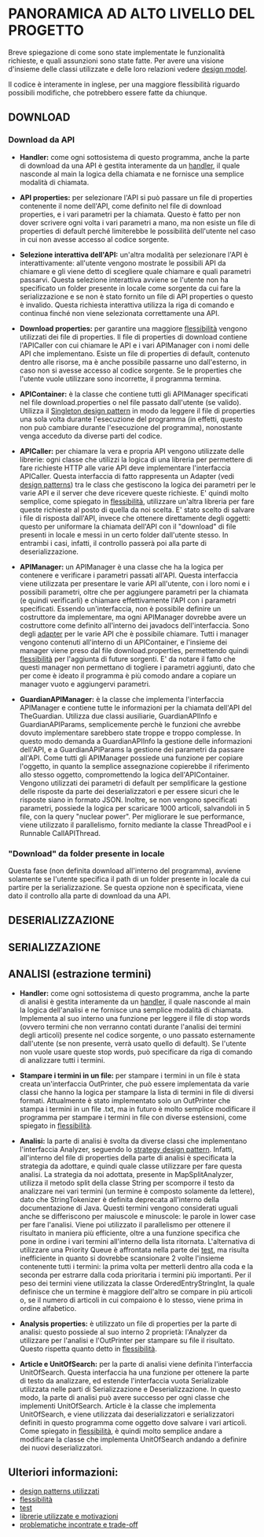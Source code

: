 # PANORAMICA AD ALTO LIVELLO DEL PROGETTO
Breve spiegazione di come sono state implementate le funzionalità richieste, e quali
assunzioni sono state fatte.
Per avere una visione d'insieme delle classi utilizzate e delle loro relazioni 
vedere [design model](../documentazione/design_model.md).

Il codice è interamente in inglese, per una maggiore flessibilità riguardo possibili modifiche, che
potrebbero essere fatte da chiunque.

## DOWNLOAD
### Download da API
- **Handler:** come ogni sottosistema di questo programma, anche la parte di download da una API è gestita
interamente da un [handler](design_patterns.md), il quale nasconde al main la logica della chiamata e ne fornisce
una semplice modalità di chiamata.

- **API properties:** per selezionare l'API si può passare un file di properties contenente il nome dell'API, come
definito nel file di download properties, e i vari parametri per la chiamata. Questo è fatto per non dover scrivere
ogni volta i vari parametri a mano, ma non esiste un file di properties di default perché limiterebbe le possibilità dell'utente
nel caso in cui non avesse accesso al codice sorgente.

- **Selezione interattiva dell'API:** un'altra modalità per selezionare l'API è interattivamente: all'utente vengono mostrate
le possibili API da chiamare e gli viene detto di scegliere quale chiamare e quali parametri passarvi.
Questa selezione interattiva avviene se l'utente non ha specificato un folder presente in locale come sorgente da cui fare la serializzazione
e se non è stato fornito un file di API properties o questo è invalido. Questa richiesta interattiva utilizza la riga di comando
e continua finché non viene selezionata correttamente una API.

- **Download properties:** per garantire una maggiore [flessibilità](flessibilita.md) vengono utilizzati dei file di properties.
Il file di properties di download contiene l'APICaller con cui chiamare le API e i vari APIManager con i nomi delle API che implementano.
Esiste un file di properties di default, contenuto dentro alle risorse, ma è anche possibile passarne uno dall'esterno, in caso non si
avesse accesso al codice sorgente. Se le properties che l'utente vuole utilizzare sono incorrette, il programma termina.

- **APIContainer:** è la classe che contiene tutti gli APIManager specificati nel file download.properties o nel file
passato dall'utente (se valido). Utilizza il [Singleton design pattern](design_patterns.md) in modo da leggere il file di
properties una sola volta durante l'esecuzione del programma (in effetti, questo non può cambiare durante l'esecuzione del programma),
nonostante venga acceduto da diverse parti del codice.

- **APICaller:** per chiamare la vera e propria API vengono utilizzate delle librerie: ogni classe che utilizzi la logica
di una libreria per permettere di fare richieste HTTP alle varie API deve implementare l'interfaccia APICaller.
Questa interfaccia di fatto rappresenta un Adapter (vedi [design patterns](design_patterns.md)) tra le class che
gestiscono la logica dei parametri per le varie API e il server che deve ricevere queste richieste.
E' quindi molto semplice, come spiegato in [flessibilità](flessibilita.md), utilizzare un'altra libreria per fare
queste richieste al posto di quella da noi scelta.
E' stato scelto di salvare i file di risposta dall'API, invece che ottenere direttamente degli oggetti:
questo per uniformare la chiamata dell'API con il "download" di file presenti in locale e messi in un certo folder
dall'utente stesso. In entrambi i casi, infatti, il controllo passerà poi alla parte di deserializzazione.

- **APIManager:** un APIManager è una classe che ha la logica per contenere e verificare i parametri passati all'API.
Questa interfaccia viene utilizzata per presentare le varie API all'utente, con i loro nomi e i possibili parametri, oltre
che per aggiungere parametri per la chiamata (e quindi verificarli) e chiamare effettivamente l'API con i parametri specificati.
Essendo un'interfaccia, non è possibile definire un costruttore da implementare, ma ogni APIManager dovrebbe avere un
costruttore come definito all'interno dei javadocs dell'interfaccia.
Sono degli [adapter](design_patterns.md) per le varie API che è possibile chiamare.
Tutti i manager vengono contenuti all'interno di un APIContainer, e l'insieme dei manager viene preso dal file download.properties,
permettendo quindi [flessibilità](flessibilita.md) per l'aggiunta di future sorgenti.
E' da notare il fatto che questi manager non permettano di togliere i parametri aggiunti, dato che per come
è ideato il programma è più comodo andare a copiare un manager vuoto e aggiungervi parametri.

- **GuardianAPIManager:** è la classe che implementa l'interfaccia APIManager e contiene tutte le informazioni
per la chiamata dell'API del TheGuardian. Utilizza due classi ausiliarie, GuardianAPIInfo e GuardianAPIParams, semplicemente perchè
le funzioni che avrebbe dovuto implementare sarebbero state troppe e troppo complesse. In questo modo demanda a GuardianAPIInfo la 
gestione delle informazioni dell'API, e a GuardianAPIParams la gestione dei parametri da passare all'API.
Come tutti gli APIManager possiede una funzione per copiare l'oggetto, in quanto la semplice assegnazione copierebbe il riferimento
allo stesso oggetto, compromettendo la logica dell'APIContainer.
Vengono utilizzati dei parametri di default per semplificare la gestione delle risposte da parte dei deserializzatori e per essere
sicuri che le risposte siano in formato JSON. Inoltre, se non vengono specificati parametri, possiede la logica per scaricare 1000
articoli, salvandoli in 5 file, con la query "nuclear power".
Per migliorare le sue performance, viene utilizzato il parallelismo, fornito mediante la classe ThreadPool e i Runnable CallAPIThread.

### "Download" da folder presente in locale
Questa fase (non definita download all'interno del programma), avviene solamente se l'utente specifica il path di un
folder presente in locale da cui partire per la serializzazione. Se questa opzione non è specificata, viene dato il controllo
alla parte di download da una API.

## DESERIALIZZAZIONE

## SERIALIZZAZIONE

## ANALISI (estrazione termini)
- **Handler:** come ogni sottosistema di questo programma, anche la parte di analisi è gestita
interamente da un [handler](design_patterns.md), il quale nasconde al main la logica dell'analisi e ne fornisce
una semplice modalità di chiamata.
Implementa al suo interno una funzione per leggere il file di stop words (ovvero termini che non verranno contati
durante l'analisi dei termini degli articoli) presente nel codice sorgente, o uno passato esternamente dall'utente (se 
non presente, verrà usato quello di default).
Se l'utente non vuole usare queste stop words, può specificare da riga di comando di analizzare tutti i termini.

- **Stampare i termini in un file:** per stampare i termini in un file è stata creata un'interfaccia OutPrinter,
che può essere implementata da varie classi che hanno la logica per stampare la lista di termini in file di diversi formati.
Attualmente è stato implementato solo un OutPrinter che stampa i termini in un file .txt, ma in futuro è molto
semplice modificare il programma per stampare i termini in file con diverse estensioni, come spiegato in [flessibilità](flessibilita.md).

- **Analisi:** la parte di analisi è svolta da diverse classi che implementano l'interfaccia Analyzer, seguendo
lo [strategy design pattern](design_patterns.md). Infatti, all'interno del file di properties della parte di analisi è
specificata la strategia da adottare, e quindi quale classe utilizzare per fare questa analisi.
La strategia da noi adottata, presente in MapSplitAnalyzer, utilizza il metodo split della classe String per scomporre il testo da
analizzare nei vari termini (un termine è composto solamente da lettere), dato che StringTokenizer è definita deprecata all'interno della documentazione di Java.
Questi termini vengono considerati uguali anche se differiscono per maiuscole e minuscole: le parole in lower case per fare l'analisi.
Viene poi utilizzato il parallelismo per ottenere il risultato in maniera più efficiente, oltre a una funzione specifica
che pone in ordine i vari termini all'interno della lista ritornata.
L'alternativa di utilizzare una Priority Queue è affrontata nella parte dei [test](test.md), ma risulta inefficiente
in quanto si dovrebbe scansionare 2 volte l'insieme contenente tutti i termini: la prima volta per metterli dentro alla coda
e la seconda per estrarre dalla coda prioritaria i termini più importanti.
Per il peso dei termini viene utilizzata la classe OrderedEntryStringInt, la quale definisce che un termine è maggiore
dell'altro se compare in più articoli o, se il numero di articoli in cui compaiono è lo stesso, viene prima
in ordine alfabetico.

- **Analysis properties:** è utilizzato un file di properties per la parte di analisi: questo possiede al suo interno
2 proprietà: l'Analyzer da utilizzare per l'analisi e l'OutPrinter per stampare su file il risultato.
Questo rispetta quanto detto in [flessibilità](flessibilita.md).

- **Article e UnitOfSearch:** per la parte di analisi viene definita l'interfaccia UnitOfSearch. 
Questa interfaccia ha una funzione per ottenere la parte di testo da analizzare, ed estende l'interfaccia vuota
Serializable utilizzata nelle parti di Serializzazione e Deserializzazione.
In questo modo, la parte di analisi può avere successo per ogni classe che implementi UnitOfSearch.
Article è la classe che implementa UnitOfSearch, e viene utilizzata dai deserializzatori e serializzatori
definiti in questo programma come oggetto dove salvare i vari articoli.
Come spiegato in [flessibilità](flessibilita.md), è quindi molto semplice andare a modificare la classe che
implementa UnitOfSearch andando a definire dei nuovi deserializzatori.

## Ulteriori informazioni:
- [design patterns utilizzati](design_patterns.md)
- [flessibilità](flessibilita.md)
- [test](test.md)
- [librerie utilizzate e motivazioni](librerie.md)
- [problematiche incontrate e trade-off](problemi.md)